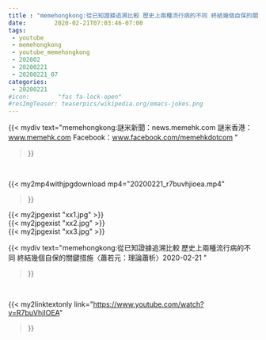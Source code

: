 ```yaml
---
title : "memehongkong:從已知證據追溯比較 歷史上兩種流行病的不同 終結幾個自保的關鍵措施〈蕭若元：理論蕭析〉2020-02-21 "
date:        2020-02-21T07:03:46-07:00
tags:
 - youtube
 - memehongkong
 - youtube_memehongkong
 - 202002
 - 20200221
 - 20200221_07
categories:
 - 20200221
#icon:        "fas fa-lock-open"
#resImgTeaser: teaserpics/wikipedia.org/emacs-jokes.png
---
```


{{< mydiv text="memehongkong:謎米新聞：news.memehk.com 謎米香港： www.memehk.com Facebook：www.facebook.com/memehkdotcom "
>}}
<br>


{{< my2mp4withjpgdownload mp4="20200221_r7buvhjioea.mp4"
>}}

{{< my2jpgexist "xx1.jpg" >}}<br>
{{< my2jpgexist "xx2.jpg" >}}<br>
{{< my2jpgexist "xx3.jpg" >}}<br>



{{< mydiv text="memehongkong:從已知證據追溯比較 歷史上兩種流行病的不同 終結幾個自保的關鍵措施〈蕭若元：理論蕭析〉2020-02-21 "
>}}
<br>

{{< my2linktextonly link="https://www.youtube.com/watch?v=R7buVhjIOEA"
>}}


<br>

